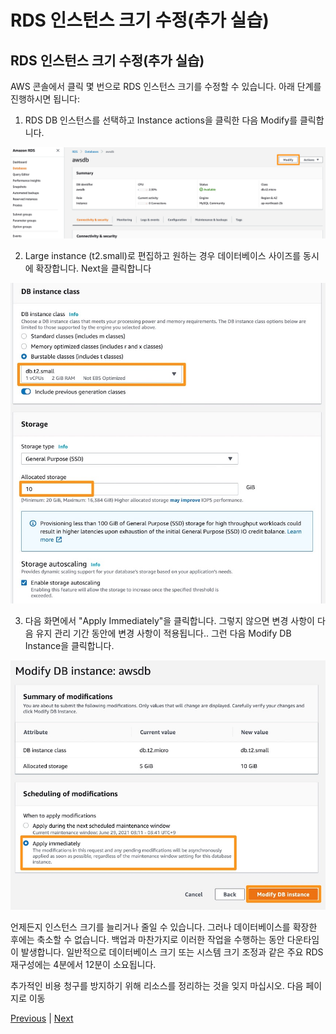 # RDS 인스턴스 크기 수정(추가 실습)

## RDS 인스턴스 크기 수정(추가 실습)

AWS 콘솔에서 클릭 몇 번으로 RDS 인스턴스 크기를 수정할 수 있습니다. 아래 단계를 진행하시면 됩니다:

1. RDS DB 인스턴스를 선택하고 Instance actions을 클릭한 다음 Modify를 클릭합니다.

![](../../images/gid-rds-optional-03.jpg)

2. Large instance (t2.small)로 편집하고 원하는 경우 데이터베이스 사이즈를 동시에 확장합니다. Next을 클릭합니다

![](../../images/gid-rds-optional-04.jpg)

3. 다음 화면에서 "Apply Immediately"을 클릭합니다. 그렇지 않으면 변경 사항이 다음 유지 관리 기간 동안에 변경 사항이 적용됩니다.. 그런 다음 Modify DB Instance을 클릭합니다.

![](../../images/gid-rds-optional-05.jpg)

언제든지 인스턴스 크기를 늘리거나 줄일 수 있습니다. 그러나 데이터베이스를 확장한 후에는 축소할 수 없습니다. 백업과 마찬가지로 이러한 작업을 수행하는 동안 다운타임이 발생합니다. 일반적으로 데이터베이스 크기 또는 시스템 크기 조정과 같은 주요 RDS 재구성에는 4분에서 12분이 소요됩니다.

추가적인 비용 청구를 방지하기 위해 리소스를 정리하는 것을 잊지 마십시오. 다음 페이지로 이동

[Previous](./5-rds.md) | [Next](./7-rds.md)